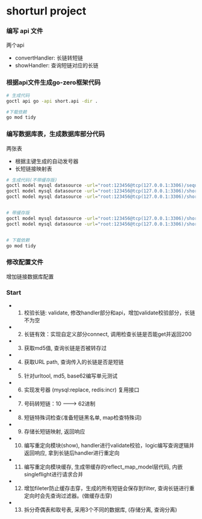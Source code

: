 # shorturl project



### 编写 api 文件
两个api
* convertHandler: 长链转短链
* showHandler: 查询短链对应的长链



### 根据api文件生成go-zero框架代码
```bash
# 生成代码
goctl api go -api short.api -dir .

#下载依赖
go mod tidy
```



### 编写数据库表，生成数据库部分代码
两张表
* 根据主键生成的自动发号器
* 长短链接映射表


```bash
# 生成代码(不带缓存版)
goctl model mysql datasource -url="root:123456@tcp(127.0.0.1:3306)/sequence" -table="sequence" -dir="./model"
goctl model mysql datasource -url="root:123456@tcp(127.0.0.1:3306)/short" -table="reflect_map" -dir="./model"
goctl model mysql datasource -url="root:123456@tcp(127.0.0.1:3306)/short2" -table="reflect_map2" -dir="./model"


# 带缓存版
goctl model mysql datasource -url="root:123456@tcp(127.0.0.1:3306)/short" -table="reflect_map" -dir="./model" -c 
goctl model mysql datasource -url="root:123456@tcp(127.0.0.1:3306)/short2" -table="reflect_map2" -dir="./model" -c 


# 下载依赖
go mod tidy
```



### 修改配置文件
增加链接数据库配置



### Start
* 1. 校验长链: validate, 修改handler部分和api，增加validate校验部分，长链不为空
* 2. 长链有效：实现自定义部分connect, 调用检查长链是否能get并返回200
* 3. 获取md5值, 查询长链是否被转存过
* 4. 获取URL path, 查询传入的长链是否是短链
* 5. 针对urltool, md5, base62编写单元测试
* 6. 实现发号器 (mysql:replace, redis:incr) 复用接口
* 7. 号码转短链：10 ---> 62进制
* 8. 短链特殊词检查(准备短链黑名单, map检查特殊词)
* 9. 存储长短链映射, 返回响应
* 10. 编写重定向模块(show), handler进行validate校验，logic编写查询逻辑并返回响应, 拿到长链后handler进行重定向
* 11. 编写重定向模块缓存, 生成带缓存的reflect_map_model层代码, 内嵌singleflight进行请求合并
* 12. 增加fileter防止缓存击穿，生成的所有短链会保存到filter, 查询长链进行重定向时会先查询过滤器。(做缓存击穿)
* 13. 拆分奇偶表和取号表, 采用3个不同的数据库, (存储分离, 查询分离) 
